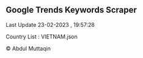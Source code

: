 

## Google Trends Keywords Scraper 
 
Last Update 23-02-2023 , 19:57:28

Country List :
VIETNAM.json



© Abdul Muttaqin 
